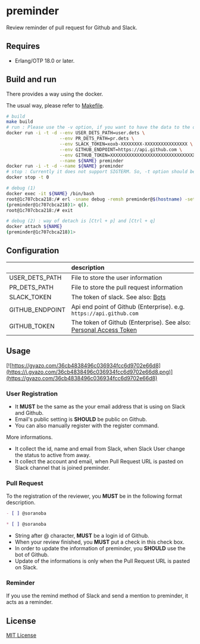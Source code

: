 preminder
=============

Review reminder of pull request for Github and Slack.

## Requires

* Erlang/OTP 18.0 or later.

## Build and run

There provides a way using the docker.

The usual way, please refer to [Makefile](Makefile).

```bash
# build
make build
# run : Please use the -v option, if you want to have the data to the outside of the container.
docker run -i -t -d --env USER_DETS_PATH=user.dets \
                    --env PR_DETS_PATH=pr.dets \
                    --env SLACK_TOKEN=xoxb-XXXXXXXX-XXXXXXXXXXXXXXXX \
                    --env GITHUB_ENDPOINT=https://api.github.com \
                    --env GITHUB_TOKEN=XXXXXXXXXXXXXXXXXXXXXXXXXXXXXXXXXX \
                    --name ${NAME} preminder
docker run -i -t -d --name ${NAME} preminder
# stop : Currently it does not support SIGTERM. So, -t option should be set to 0.
docker stop -t 0

# debug (1)
docker exec -it ${NAME} /bin/bash
root@1c707cbca218:/# erl -sname debug -remsh preminder@$(hostname) -setcookie preminder
(preminder@1c707cbca218)1> q().
root@1c707cbca218:/# exit

# debug (2) : way of detach is [Ctrl + p] and [Ctrl + q]
docker attach ${NAME}
(preminder@1c707cbca218)1>
```

## Configuration

|               |description|
|:--------------|:----------|
|USER_DETS_PATH |File to store the user information|
|PR_DETS_PATH   |File to store the pull request information|
|SLACK_TOKEN    |The token of slack. See also: [Bots](https://my.slack.com/services/new/bot)|
|GITHUB_ENDPOINT|Api end point of Github (Enterprise). e.g. `https://api.github.com` |
|GITHUB_TOKEN   |The token of Github (Enterprise). See also: [Personal Access Token](https://github.com/settings/tokens) |

## Usage

[![https://gyazo.com/36cb4838496c036934fcc6d9702e66d8](https://i.gyazo.com/36cb4838496c036934fcc6d9702e66d8.png)](https://gyazo.com/36cb4838496c036934fcc6d9702e66d8)

### User Registration

* It **MUST** be the same as the your email address that is using on Slack and Github.
* Email's public setting is **SHOULD** be public on Github.
 * You can also manually register with the register command.

More informations.

* It collect the id, name and email from Slack, when Slack User change the status to active from away.
* It collect the account and email, when Pull Request URL is pasted on Slack channel that is joined preminder.

### Pull Request

To the registration of the reviewer, you **MUST** be in the following format description.

```markdown
- [ ] @soranoba

* [ ] @soranoba
```

* String after @ character, **MUST** be a login id of Github.
* When your review finished, you **MUST** put a check in this check box.
* In order to update the information of preminder, you **SHOULD** use the bot of Github.
 * Update of the informations is only when the Pull Request URL is pasted on Slack.

### Reminder

If you use the remind method of Slack and send a mention to preminder, it acts as a reminder.

## License

[MIT License](LICENSE)
